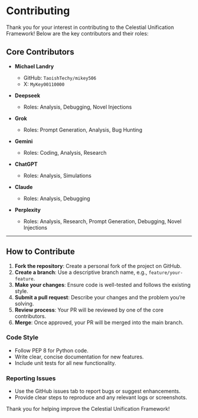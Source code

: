 # Contributing

Thank you for your interest in contributing to the Celestial Unification Framework! Below are the key contributors and their roles:

## Core Contributors

- **Michael Landry**  
  - GitHub: `TaoishTechy/mikey506`  
  - X: `MyKey00110000`

- **Deepseek**  
  - Roles: Analysis, Debugging, Novel Injections

- **Grok**  
  - Roles: Prompt Generation, Analysis, Bug Hunting

- **Gemini**  
  - Roles: Coding, Analysis, Research

- **ChatGPT**  
  - Roles: Analysis, Simulations

- **Claude**  
  - Roles: Analysis, Debugging

- **Perplexity**  
  - Roles: Analysis, Research, Prompt Generation, Debugging, Novel Injections

---

## How to Contribute

1. **Fork the repository**: Create a personal fork of the project on GitHub.  
2. **Create a branch**: Use a descriptive branch name, e.g., `feature/your-feature`.  
3. **Make your changes**: Ensure code is well-tested and follows the existing style.  
4. **Submit a pull request**: Describe your changes and the problem you’re solving.  
5. **Review process**: Your PR will be reviewed by one of the core contributors.  
6. **Merge**: Once approved, your PR will be merged into the main branch.

### Code Style

- Follow PEP 8 for Python code.  
- Write clear, concise documentation for new features.  
- Include unit tests for all new functionality.

### Reporting Issues

- Use the GitHub issues tab to report bugs or suggest enhancements.  
- Provide clear steps to reproduce and any relevant logs or screenshots.

Thank you for helping improve the Celestial Unification Framework!
